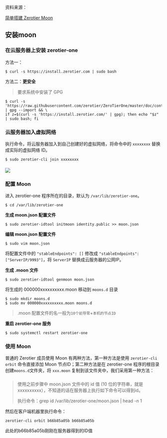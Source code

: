 资料来源：

[简单搭建 Zerotier Moon ](https://tvtv.fun/vps/001.html)



## 安装moon

###  在云服务器上安装 zerotier-one

方法一：

~~~~shell
$ curl -s https://install.zerotier.com | sudo bash
~~~~

方法二：**更安全**

> 要求系统中安装了 GPG

~~~~shell
$ curl -s 'https://raw.githubusercontent.com/zerotier/ZeroTierOne/master/doc/contact%40zerotier.com.gpg' | gpg --import && \
if z=$(curl -s 'https://install.zerotier.com/' | gpg); then echo "$z" | sudo bash; fi
~~~~

### 云服务器加入虚拟网络

执行命令，将云服务器加入到自己创建好的虚拟网络，将命令中的 `xxxxxxxx` 替换成实际的虚拟网络 ID。

```shell
$ sudo zerotier-cli join xxxxxxxx
```

#### 

![](https://tva1.sinaimg.cn/large/e6c9d24ely1h3ep50y37ij20ne0gcq3i.jpg)

### 配置 Moon

进入 zerotier-one 程序所在的目录，默认为 `/var/lib/zerotier-one`。

```Shell
$ cd /var/lib/zerotier-one
```

**生成 moon.json 配置文件**

```Shell
$ sudo zerotier-idtool initmoon identity.public >> moon.json
```

**编辑 moon.json 配置文件**

```Shell
$ sudo vim moon.json
```

将配置文件中的 `"stableEndpoints": []` 修改成 `"stableEndpoints": ["ServerIP/9993"]`，将 `ServerIP` 替换成云服务器的公网IP。

**生成 .moon 文件**

```Shell
$ sudo zerotier-idtool genmoon moon.json
```

将生成的 000000xxxxxxxxxx.moon 移动到 `moons.d` 目录

```Shell
$ sudo mkdir moons.d
$ sudo mv 000000xxxxxxxxxx.moon moons.d
```

> .moon 配置文件的名一般为`10个前导零`+`本机的节点ID`

**重启 zerotier-one 服务**

```Shell
$ sudo systemctl restart zerotier-one
```

### 使用 Moon

普通的 Zerotier 成员使用 Moon 有两种方法，第一种方法是使用 `zerotier-cli orbit` 命令直接添加 Moon 节点ID；第二种方法是在 zerotier-one 程序的根目录创建`moons.d`文件夹，将 `xxx.moon` 复制到该文件夹中，我们采用第一种方法：

##### 

>  使用之前步骤中 moon.json 文件中的 id 值 (10 位的字符串，就是xxxxxxxxxx），不知道的话在服务器上执行如下命令可以得到id。
>
>  执行命令：grep id /var/lib/zerotier-one/moon.json | head -n 1

然后在客户端机器里执行命令：

```Shell
zerotier-cli orbit b66b85a05b b66b85a05b
```

此处的b66b85a05b刚刚在服务器得到的ID值










